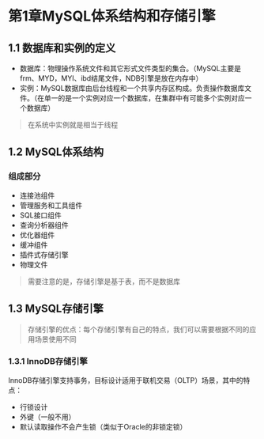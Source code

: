 # 第1章MySQL体系结构和存储引擎

## 1.1 数据库和实例的定义
- 数据库：物理操作系统文件和其它形式文件类型的集合。（MySQL主要是frm、MYD，MYI、ibd结尾文件，NDB引擎是放在内存中）
- 实例：MySQL数据库由后台线程和一个共享内存区构成。负责操作数据库文件。（在单一的是一个实例对应一个数据库，在集群中有可能多个实例对应一个数据库）
> 在系统中实例就是相当于线程

## 1.2 MySQL体系结构

### 组成部分
- 连接池组件
- 管理服务和工具组件
- SQL接口组件
- 查询分析器组件
- 优化器组件
- 缓冲组件
- 插件式存储引擎
- 物理文件

> 需要注意的是，存储引擎是基于表，而不是数据库

## 1.3 MySQL存储引擎
> 存储引擎的优点：每个存储引擎有自己的特点，我们可以需要根据不同的应用场景使用不同

### 1.3.1 InnoDB存储引擎

InnoDB存储引擎支持事务，目标设计适用于联机交易（OLTP）场景，其中的特点：
- 行锁设计
- 外键（一般不用）
- 默认读取操作不会产生锁（类似于Oracle的非锁定锁）

